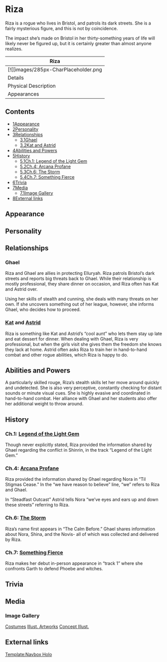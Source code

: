 # Riza

Riza is a rogue who lives in Bristol, and patrols its dark streets. She is a fairly mysterious figure, and this is not by coincidence.

The impact she’s made on Bristol in her thirty-something years of life will likely never be figured up, but it is certainly greater than almost anyone realizes.

| Riza |
| --- |
| [![[images/285px-CharPlaceholder.png|Image]]](/wiki/File:CharPlaceholder.png) |
| Details |
| Physical Description |
| Appearances |

## Contents

- [1Appearance](#Appearance)
- [2Personality](#Personality)
- [3Relationships](#Relationships)
  - [3.1Ghael](#Ghael)
  - [3.2Kat and Astrid](#Kat_and_Astrid)
- [4Abilities and Powers](#Abilities_and_Powers)
- [5History](#History)
  - [5.1Ch.1: Legend of the Light Gem](#Ch.1:_Legend_of_the_Light_Gem)
  - [5.2Ch.4: Arcana Profane](#Ch.4:_Arcana_Profane)
  - [5.3Ch.6: The Storm](#Ch.6:_The_Storm)
  - [5.4Ch.7: Something Fierce](#Ch.7:_Something_Fierce)
- [6Trivia](#Trivia)
- [7Media](#Media)
  - [7.1Image Gallery](#Image_Gallery)
- [8External links](#External_links)

## Appearance

## Personality

## Relationships

### Ghael

Riza and Ghael are allies in protecting Elluryah. Riza patrols Bristol’s dark streets and reports big threats back to Ghael. While their relationship is mostly professional, they share dinner on occasion, and Riza often has Kat and Astrid over.

Using her skills of stealth and cunning, she deals with many threats on her own. If she uncovers something out of her league, however, she informs Ghael, who decides how to proceed.

### [Kat](/wiki/Kat "Kat") and [Astrid](/wiki/Astrid "Astrid")

Riza is something like Kat and Astrid’s “cool aunt” who lets them stay up late and eat dessert for dinner. When dealing with Ghael, Riza is very professional, but when the girls visit she gives them the freedom she knows they lack at home. Astrid often asks Riza to train her in hand-to-hand combat and other rogue abilities, which Riza is happy to do.

## Abilities and Powers

A particularly skilled rouge, Riza’s stealth skills let her move around quickly and undetected. She is also very perceptive, constantly checking for distant sounds or minute visual cues. She is highly evasive and coordinated in hand-to-hand combat. Her alliance with Ghael and her students also offer her additional weight to throw around.

## History

### Ch.1: [Legend of the Light Gem](/wiki/Legend_of_the_Light_Gem "Legend of the Light Gem")

Though never explicitly stated, Riza provided the information shared by Ghael regarding the conflict in Shinrin, in the track “Legend of the Light Gem.”

### Ch.4: [Arcana Profane](/wiki/Arcana_Profane "Arcana Profane")

Riza provided the information shared by Ghael regarding Nora in “Til Stigmas Cease.” In the “we have reason to believe” line, “we” refers to Riza and Ghael.

In “Steadfast Outcast” Astrid tells Nora “we’ve eyes and ears up and down these streets” referring to Riza.

### Ch.6: [The Storm](/wiki/The_Storm "The Storm")

Riza’s name first appears in “The Calm Before.” Ghael shares information about Nora, Shina, and the Novis- all of which was collected and delivered by Riza.

### Ch.7: [Something Fierce](/wiki/Something_Fierce "Something Fierce")

Riza makes her debut in-person appearance in “track 1” where she confronts Garth to defend Phoebe and witches.

## Trivia

## Media

### Image Gallery

[Costumes](#tabber-tabpanel-Costumes-0) [Illust. Artworks](#tabber-tabpanel-Illust._Artworks-0) [Concept Illust.](#tabber-tabpanel-Concept_Illust.-0)

## External links

[Template:Navbox Holo](/wiki/Template:Navbox_Holo?action=edit&redlink=1 "Template:Navbox Holo (page does not exist)")